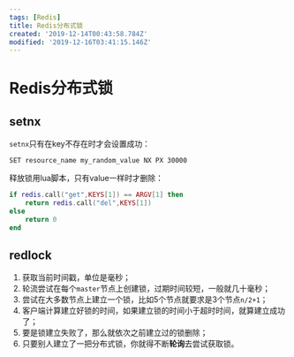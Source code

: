 ```yaml
---
tags: [Redis]
title: Redis分布式锁
created: '2019-12-14T00:43:58.784Z'
modified: '2019-12-16T03:41:15.146Z'
---
```


# Redis分布式锁

## setnx

`setnx`只有在key不存在时才会设置成功：

```
SET resource_name my_random_value NX PX 30000
```

释放锁用lua脚本，只有value一样时才删除：

```lua
if redis.call("get",KEYS[1]) == ARGV[1] then
    return redis.call("del",KEYS[1])
else
    return 0
end
```

## redlock

1. 获取当前时间戳，单位是毫秒；
2. 轮流尝试在每个`master`节点上创建锁，过期时间较短，一般就几十毫秒；
3. 尝试在大多数节点上建立一个锁，比如5个节点就要求是3个节点`n/2+1`；
4. 客户端计算建立好锁的时间，如果建立锁的时间小于超时时间，就算建立成功了；
5. 要是锁建立失败了，那么就依次之前建立过的锁删除；
6. 只要别人建立了一把分布式锁，你就得不断**轮询**去尝试获取锁。
